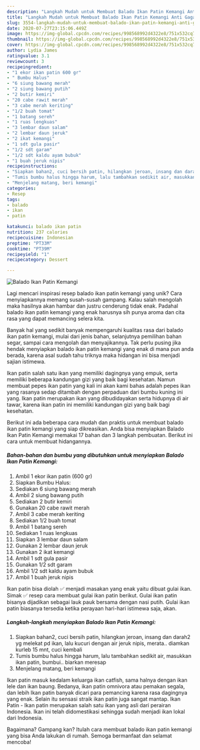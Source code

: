 ```yaml
---
description: "Langkah Mudah untuk Membuat Balado Ikan Patin Kemangi Anti Gagal"
title: "Langkah Mudah untuk Membuat Balado Ikan Patin Kemangi Anti Gagal"
slug: 3554-langkah-mudah-untuk-membuat-balado-ikan-patin-kemangi-anti-gagal
date: 2020-07-27T23:15:06.449Z
image: https://img-global.cpcdn.com/recipes/998568992d4322e8/751x532cq70/balado-ikan-patin-kemangi-foto-resep-utama.jpg
thumbnail: https://img-global.cpcdn.com/recipes/998568992d4322e8/751x532cq70/balado-ikan-patin-kemangi-foto-resep-utama.jpg
cover: https://img-global.cpcdn.com/recipes/998568992d4322e8/751x532cq70/balado-ikan-patin-kemangi-foto-resep-utama.jpg
author: Lydia James
ratingvalue: 3.1
reviewcount: 3
recipeingredient:
- "1 ekor ikan patin 600 gr"
- " Bumbu Halus"
- "6 siung bawang merah"
- "2 siung bawang putih"
- "2 butir kemiri"
- "20 cabe rawit merah"
- "3 cabe merah keriting"
- "1/2 buah tomat"
- "1 batang sereh"
- "1 ruas lengkuas"
- "3 lembar daun salam"
- "2 lembar daun jeruk"
- "2 ikat kemangi"
- "1 sdt gula pasir"
- "1/2 sdt garam"
- "1/2 sdt kaldu ayam bubuk"
- "1 buah jeruk nipis"
recipeinstructions:
- "Siapkan bahan2, cuci bersih patin, hilangkan jeroan, insang dan darah2 yg melekat pd ikan, lalu kucuri dengan air jeruk nipis, merata.. diamkan kurleb 15 mnt, cuci kembali"
- "Tumis bumbu halus hingga harum, lalu tambahkan sedikit air, masukkan ikan patin, bumbui.. biarkan meresap"
- "Menjelang matang, beri kemangi"
categories:
- Resep
tags:
- balado
- ikan
- patin

katakunci: balado ikan patin 
nutrition: 237 calories
recipecuisine: Indonesian
preptime: "PT33M"
cooktime: "PT39M"
recipeyield: "1"
recipecategory: Dessert

---
```



![Balado Ikan Patin Kemangi](https://img-global.cpcdn.com/recipes/998568992d4322e8/751x532cq70/balado-ikan-patin-kemangi-foto-resep-utama.jpg)

Lagi mencari inspirasi resep balado ikan patin kemangi yang unik? Cara menyiapkannya memang susah-susah gampang. Kalau salah mengolah maka hasilnya akan hambar dan justru cenderung tidak enak. Padahal balado ikan patin kemangi yang enak harusnya sih punya aroma dan cita rasa yang dapat memancing selera kita.

Banyak hal yang sedikit banyak mempengaruhi kualitas rasa dari balado ikan patin kemangi, mulai dari jenis bahan, selanjutnya pemilihan bahan segar, sampai cara mengolah dan menyajikannya. Tak perlu pusing jika hendak menyiapkan balado ikan patin kemangi yang enak di mana pun anda berada, karena asal sudah tahu triknya maka hidangan ini bisa menjadi sajian istimewa.

Ikan patin salah satu ikan yang memiliki dagingnya yang empuk, serta memiliki beberapa kandungan gizi yang baik bagi kesehatan. Namun membuat pepes ikan patin yang kali ini akan kami bahas adalah pepes ikan yang rasanya sedap ditambah dengan perpaduan dari bumbu kuning ini yang. Ikan patin merupakan ikan yang dibudidayakan serta hidupnya di air tawar, karena ikan patin ini memiliki kandungan gizi yang baik bagi kesehatan.


Berikut ini ada beberapa cara mudah dan praktis untuk membuat balado ikan patin kemangi yang siap dikreasikan. Anda bisa menyiapkan Balado Ikan Patin Kemangi memakai 17 bahan dan 3 langkah pembuatan. Berikut ini cara untuk membuat hidangannya.

<!--inarticleads1-->

##### Bahan-bahan dan bumbu yang dibutuhkan untuk menyiapkan Balado Ikan Patin Kemangi:

1. Ambil 1 ekor ikan patin (600 gr)
1. Siapkan  Bumbu Halus:
1. Sediakan 6 siung bawang merah
1. Ambil 2 siung bawang putih
1. Sediakan 2 butir kemiri
1. Gunakan 20 cabe rawit merah
1. Ambil 3 cabe merah keriting
1. Sediakan 1/2 buah tomat
1. Ambil 1 batang sereh
1. Sediakan 1 ruas lengkuas
1. Siapkan 3 lembar daun salam
1. Gunakan 2 lembar daun jeruk
1. Gunakan 2 ikat kemangi
1. Ambil 1 sdt gula pasir
1. Gunakan 1/2 sdt garam
1. Ambil 1/2 sdt kaldu ayam bubuk
1. Ambil 1 buah jeruk nipis


Ikan patin bisa diolah ✅ menjadi masakan yang enak yaitu dibuat gulai ikan. Simak ✅ resep cara membuat gulai ikan patin berikut. Gulai ikan patin bisanya dijadikan sebagai lauk pauk bersama dengan nasi putih. Gulai ikan patin biasanya tersedia ketika perayaan hari-hari istimewa saja, akan. 

<!--inarticleads2-->

##### Langkah-langkah menyiapkan Balado Ikan Patin Kemangi:

1. Siapkan bahan2, cuci bersih patin, hilangkan jeroan, insang dan darah2 yg melekat pd ikan, lalu kucuri dengan air jeruk nipis, merata.. diamkan kurleb 15 mnt, cuci kembali
1. Tumis bumbu halus hingga harum, lalu tambahkan sedikit air, masukkan ikan patin, bumbui.. biarkan meresap
1. Menjelang matang, beri kemangi


Ikan patin masuk kedalam keluarga ikan catfish, sama halnya dengan ikan lele dan ikan baung. Bedanya, ikan patin omnivora atau pemakan segala, dan lebih Ikan patin banyak dicari para pemancing karena rasa dagingnya yang enak. Selain itu sensasi straik ikan patin juga sangat mantap. Ikan Patin - Ikan patin merupakan salah satu ikan yang asli dari perairan Indonesia. Ikan ini telah didomestikasi sehingga sudah menjadi ikan lokal dari Indonesia. 

Bagaimana? Gampang kan? Itulah cara membuat balado ikan patin kemangi yang bisa Anda lakukan di rumah. Semoga bermanfaat dan selamat mencoba!
